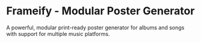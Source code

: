 # Frameify - Modular Poster Generator

A powerful, modular print-ready poster generator for albums and songs with support for multiple music platforms.